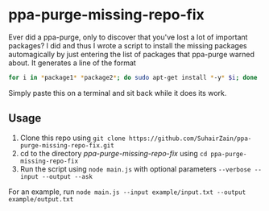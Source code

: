 # ppa-purge-missing-repo-fix
Ever did a ppa-purge, only to discover that you've lost a lot of important packages? I did and thus I wrote a script to install the missing packages automagically by just entering the list of packages that ppa-purge warned about. It generates a line of the format

```bash
for i in *package1* *package2*; do sudo apt-get install *-y* $i; done
```

Simply paste this on a terminal and sit back while it does its work.

## Usage
1. Clone this repo using ```git clone https://github.com/SuhairZain/ppa-purge-missing-repo-fix.git```
2. cd to the directory _ppa-purge-missing-repo-fix_ using ```cd ppa-purge-missing-repo-fix```
3. Run the script using ```node main.js``` with optional parameters ```--verbose --input --output --ask```

For an example, run ```node main.js --input example/input.txt --output example/output.txt```
